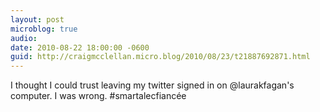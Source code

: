 ```yaml
---
layout: post
microblog: true
audio: 
date: 2010-08-22 18:00:00 -0600
guid: http://craigmcclellan.micro.blog/2010/08/23/t21887692871.html
---
```

I thought I could trust leaving my twitter signed in on @laurakfagan's computer.  I was wrong. #smartalecfiancée
